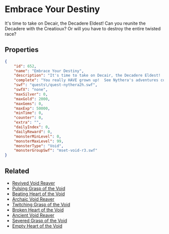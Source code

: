 # Embrace Your Destiny

It's time to take on Decair, the Decadere Eldest!  Can you reunite the Decadere with the Creatioux?  Or will you have to destroy the entire twisted race?

## Properties

```json
{
    "id": 652,
    "name": "Embrace Your Destiny",
    "description": "It's time to take on Decair, the Decadere Eldest!  Can you reunite the Decadere with the Creatioux?  Or will you have to destroy the entire twisted race?",
    "complete": "You really HAVE grown up!  See Nythera's adventures continue on in AdventureQuest Worlds!",
    "swf": "quests\/quest-nythera2h.swf",
    "swfX": "none",
    "maxSilver": 0,
    "maxGold": 2000,
    "maxGems": 0,
    "maxExp": 50000,
    "minTime": 0,
    "counter": 0,
    "extra": "",
    "dailyIndex": 0,
    "dailyReward": 0,
    "monsterMinLevel": 0,
    "monsterMaxLevel": 99,
    "monsterType": "Void",
    "monsterGroupSwf": "mset-void-r3.swf"
}
```

## Related

- [Revived Void Reaver](../items/4200-revived-void-reaver.md)
- [Pulsing Grasp of the Void](../items/4201-pulsing-grasp-of-the-void.md)
- [Beating Heart of the Void](../items/4202-beating-heart-of-the-void.md)
- [Archaic Void Reaver](../items/4203-archaic-void-reaver.md)
- [Twitching Grasp of the Void](../items/4204-twitching-grasp-of-the-void.md)
- [Broken Heart of the Void](../items/4205-broken-heart-of-the-void.md)
- [Ancient Void Reaver](../items/4206-ancient-void-reaver.md)
- [Severed Grasp of the Void](../items/4207-severed-grasp-of-the-void.md)
- [Empty Heart of the Void](../items/4208-empty-heart-of-the-void.md)


